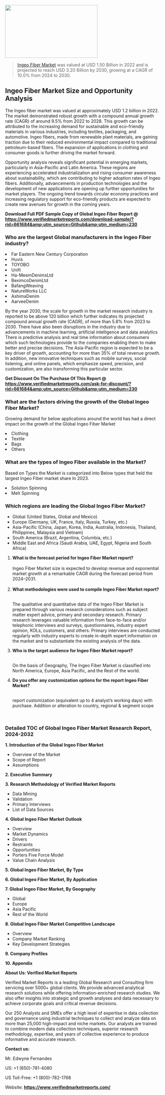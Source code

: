 <img src="https://ffe5etoiles.com/wp-content/uploads/2024/12/MST1-300x171.png" alt="" width="300" height="171" class="alignnone size-medium wp-image-20088" /><blockquote><p><p><a href="https://www.verifiedmarketreports.com/download-sample/?rid=661684&utm_source=Github&utm_medium=230" target="_blank">Ingeo Fiber Market</a> was valued at USD 1.50 Billion in 2022 and is projected to reach USD 3.20 Billion by 2030, growing at a CAGR of 10.0% from 2024 to 2030.</p></blockquote><p><h2>Ingeo Fiber Market Size and Opportunity Analysis</h2> <p>The Ingeo fiber market was valued at approximately USD 1.2 billion in 2022. The market demonstrated robust growth with a compound annual growth rate (CAGR) of around 9.5% from 2022 to 2028. This growth can be attributed to the increasing demand for sustainable and eco-friendly materials in various industries, including textiles, packaging, and automotive. Ingeo fibers, made from renewable plant materials, are gaining traction due to their reduced environmental impact compared to traditional petroleum-based fibers. The expansion of applications in clothing and consumer goods is further driving the market forward.</p> <p>Opportunity analysis reveals significant potential in emerging markets, particularly in Asia-Pacific and Latin America. These regions are experiencing accelerated industrialization and rising consumer awareness about sustainability, which are contributing to higher adoption rates of Ingeo fibers. Additionally, advancements in production technologies and the development of new applications are opening up further opportunities for market players. The ongoing trend towards circular economy practices and increasing regulatory support for eco-friendly products are expected to create new avenues for growth in the coming years.</p> </p><p class=""><strong>Download Full PDF Sample Copy of Global Ingeo Fiber Report @ <a href="https://www.verifiedmarketreports.com/download-sample/?rid=661684&amp;utm_source=Github&amp;utm_medium=230" target="_blank">https://www.verifiedmarketreports.com/download-sample/?rid=661684&amp;utm_source=Github&amp;utm_medium=230</a></strong></p><h3 id="" class="">Who are the largest Global manufacturers in the Ingeo Fiber industry?</h3><p><li>Far Eastern New Century Corporation</li><li> Huvis</li><li> TOYOBO</li><li> Unifi</li><li> Ha-MeemDenimsLtd</li><li> BeximcoDenimLtd</li><li> BafangWeaving</li><li> NatureWorks LLC</li><li> AshimaDenim</li><li> AarveeDenim</li></p><div class=""><div class="" dir="" data-message-author-role="" data-message-id="" data-message-model-slug=""><div class=""><div class=""><div class=""><div class="" dir="" data-message-author-role="" data-message-id="" data-message-model-slug=""><div class=""><div class=""><p>By the year 2030, the scale for growth in the market research industry is reported to be above 120 billion which further indicates its projected compound annual growth rate (CAGR), of more than 5.8% from 2023 to 2030. There have also been disruptions in the industry due to advancements in machine learning, artificial intelligence and data analytics There is predictive analysis and real time information about consumers which such technologies provide to the companies enabling them to make better and precise decisions. The Asia-Pacific region is expected to be a key driver of growth, accounting for more than 35% of total revenue growth. In addition, new innovative techniques such as mobile surveys, social listening, and online panels, which emphasize speed, precision, and customization, are also transforming this particular sector.</p><p><strong>Get Discount On The Purchase Of This Report @&nbsp; <a href="https://www.verifiedmarketreports.com/ask-for-discount/?rid=661684&amp;utm_source=Github&amp;utm_medium=230" target="_blank">https://www.verifiedmarketreports.com/ask-for-discount/?rid=661684&amp;utm_source=Github&amp;utm_medium=230</a></strong></p></div></div></div></div></div></div></div></div><h3 id="" class="">What are the factors driving the growth of the Global Ingeo Fiber Market?</h3><p id="" class="">Growing demand for below applications around the world has had a direct impact on the growth of the Global Ingeo Fiber Market</p><p id="" class=""><li>Clothing</li><li> Textile</li><li> Bags</li><li> Others</li></p><h3 id="" class="">What are the types of Ingeo Fiber available in the Market?</h3><p id="" class="">Based on Types the Market is categorized into Below types that held the largest Ingeo Fiber market share In 2023.</p><p id="" class=""><li>Solution Spinning</li><li> Melt Spinning</li></p><h3 id="" class="">Which regions are leading the Global Ingeo Fiber Market?</h3><ul><li>Global (United States, Global and Mexico)</li><li>Europe (Germany, UK, France, Italy, Russia, Turkey, etc.)</li><li>Asia-Pacific (China, Japan, Korea, India, Australia, Indonesia, Thailand, Philippines, Malaysia and Vietnam)</li><li>South America (Brazil, Argentina, Columbia, etc.)</li><li>Middle East and Africa (Saudi Arabia, UAE, Egypt, Nigeria and South Africa)</li></ul><p><ol><li><strong>What is the forecast period for Ingeo Fiber Market report?<br /></strong><br /><span data-sheets-root="1" data-sheets-value="{&quot;1&quot;:2,&quot;2&quot;:&quot;XXXX size is expected to develop revenue and exponential market growth at a remarkable CAGR during the forecast period from 2024&ndash;2030.&quot;}" data-sheets-userformat="{&quot;2&quot;:12674,&quot;4&quot;:{&quot;1&quot;:2,&quot;2&quot;:16776960},&quot;10&quot;:2,&quot;11&quot;:0,&quot;15&quot;:&quot;Arial&quot;,&quot;16&quot;:12}">Ingeo Fiber Market size is expected to develop revenue and exponential market growth at a remarkable CAGR during the forecast period from 2024&ndash;2031.</span><br /><br /></li><li><strong>What methodologies were used to compile Ingeo Fiber Market report?<br /><br /></strong><p>The qualitative and quantitative data of the&nbsp;Ingeo Fiber Market is prepared through various research considerations such as subject matter expert advice, primary and secondary research. Primary research leverages valuable information from face-to-face and/or telephonic interviews and surveys, questionnaires, industry expert opinion, KOLs, customers, and others. Primary interviews are conducted regularly with industry experts to create in-depth expert information on the market and to substantiate the existing analysis of the data.&nbsp;</p></li><li><strong>Who is the target audience for Ingeo Fiber Market report?<br /><br /></strong><p>On the basis of Geography, The&nbsp;Ingeo Fiber Market is classified into North America, Europe, Asia Pacific, and the Rest of the world.</p></li><li><strong>Do you offer any customization options for the report Ingeo Fiber Market?<br /><br /></strong><p>report customization (equivalent up to 4 analyst&rsquo;s working days) with purchase. Addition or alteration to country, regional &amp; segment scope</p><p>&nbsp;</p></li></ol></p><h3 id="" class="">Detailed TOC of Global Ingeo Fiber Market Research Report, 2024-2032</h3><p id="" class=""><strong>1. Introduction of the Global Ingeo Fiber Market</strong></p><ul><li>Overview of the Market</li><li>Scope of Report</li><li>Assumptions</li></ul><p id="" class=""><strong>2. Executive Summary</strong></p><p id="" class=""><strong>3. Research Methodology of&nbsp;Verified Market Reports</strong></p><ul><li>Data Mining</li><li>Validation</li><li>Primary Interviews</li><li>List of Data Sources</li></ul><p id="" class=""><strong>4. Global Ingeo Fiber Market Outlook</strong></p><ul><li>Overview</li><li>Market Dynamics</li><li>Drivers</li><li>Restraints</li><li>Opportunities</li><li>Porters Five Force Model</li><li>Value Chain Analysis</li></ul><p id="" class=""><strong>5. Global Ingeo Fiber Market, By&nbsp;Type</strong></p><p id="" class=""><strong>6. Global Ingeo Fiber Market, By Application</strong></p><p id="" class=""><strong>7. Global Ingeo Fiber Market, By Geography</strong></p><ul><li>Global</li><li>Europe</li><li>Asia Pacific</li><li>Rest of the World</li></ul><p id="" class=""><strong>8. Global Ingeo Fiber Market Competitive Landscape</strong></p><ul><li>Overview</li><li>Company Market Ranking</li><li>Key Development Strategies</li></ul><p id="" class=""><strong>9. Company Profiles</strong></p><p id="" class=""><strong>10. Appendix</strong></p><p id="" class=""><strong>About Us: Verified Market Reports</strong></p><p id="" class="">Verified Market Reports is a leading Global Research and Consulting firm servicing over 5000+ global clients. We provide advanced analytical research solutions while offering information-enriched research studies. We also offer insights into strategic and growth analyses and data necessary to achieve corporate goals and critical revenue decisions.</p><p id="" class="">Our 250 Analysts and SMEs offer a high level of expertise in data collection and governance using industrial techniques to collect and analyze data on more than 25,000 high-impact and niche markets. Our analysts are trained to combine modern data collection techniques, superior research methodology, expertise, and years of collective experience to produce informative and accurate research.</p><p id="" class=""><strong>Contact us:</strong></p><p id="" class="">Mr. Edwyne Fernandes</p><p id="" class="">US: +1 (650)-781-4080</p><p id="" class="">US Toll-Free: +1 (800)-782-1768</p><p id="" class="">Website: <a target="" data-test-app-aware-link=""><strong>https://www.verifiedmarketreports.com/</strong></a></p>
